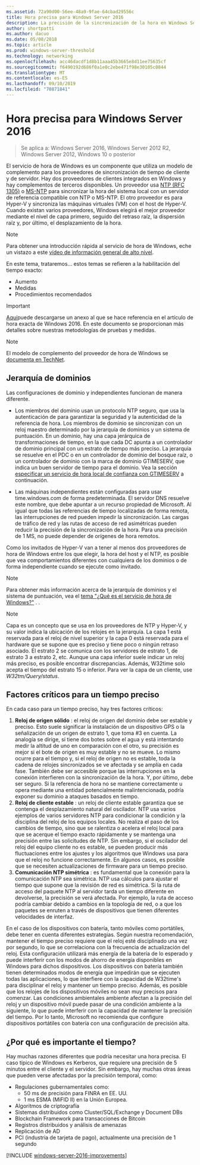 ```yaml
---
ms.assetid: 72a90d00-56ee-48a9-9fae-64cbad29556c
title: Hora precisa para Windows Server 2016
description: La precisión de la sincronización de la hora en Windows Server 2016 se ha mejorado considerablemente, al tiempo que se mantiene la compatibilidad con NTP totalmente atrás con versiones anteriores de Windows.
author: shortpatti
ms.author: dacuo
ms.date: 05/08/2018
ms.topic: article
ms.prod: windows-server-threshold
ms.technology: networking
ms.openlocfilehash: acc46dacdf1d8b11aaa45b3665e8d11ee75635cf
ms.sourcegitcommit: f6490192d686f0a1e0c2ebe471f98e30105c0844
ms.translationtype: MT
ms.contentlocale: es-ES
ms.lasthandoff: 09/10/2019
ms.locfileid: "70871841"
---
```

# <a name="accurate-time-for-windows-server-2016"></a>Hora precisa para Windows Server 2016

>Se aplica a: Windows Server 2016, Windows Server 2012 R2, Windows Server 2012, Windows 10 o posterior

El servicio de hora de Windows es un componente que utiliza un modelo de complemento para los proveedores de sincronización de tiempo de cliente y de servidor.  Hay dos proveedores de clientes integrados en Windows y hay complementos de terceros disponibles. Un proveedor usa [NTP (RFC 1305)](https://tools.ietf.org/html/rfc1305) o [MS-NTP](https://msdn.microsoft.com/library/cc246877.aspx) para sincronizar la hora del sistema local con un servidor de referencia compatible con NTP o MS-NTP. El otro proveedor es para Hyper-V y sincroniza las máquinas virtuales (VM) con el host de Hyper-V.  Cuando existan varios proveedores, Windows elegirá el mejor proveedor mediante el nivel de capa primero, seguido del retraso raíz, la dispersión raíz y, por último, el desplazamiento de la hora.

> [!NOTE]
> Para obtener una introducción rápida al servicio de hora de Windows, eche un vistazo a este [vídeo de información general de alto nivel](https://aka.ms/WS2016TimeVideo).

En este tema, trataremos... estos temas se refieren a la habilitación del tiempo exacto: 

- Aumento
- Medidas
- Procedimientos recomendados

> [!IMPORTANT]
> [Aquí](https://windocs.blob.core.windows.net/windocs/WindowsTimeSyncAccuracy_Addendum.pdf)puede descargarse un anexo al que se hace referencia en el artículo de hora exacta de Windows 2016.  En este documento se proporcionan más detalles sobre nuestras metodologías de pruebas y medidas.

> [!NOTE] 
> El modelo de complemento del proveedor de hora de Windows se [documenta en TechNet](https://msdn.microsoft.com/library/windows/desktop/ms725475%28v=vs.85%29.aspx).

## <a name="domain-hierarchy"></a>Jerarquía de dominios
Las configuraciones de dominio y independientes funcionan de manera diferente.

- Los miembros del dominio usan un protocolo NTP seguro, que usa la autenticación de para garantizar la seguridad y la autenticidad de la referencia de hora.  Los miembros de dominio se sincronizan con un reloj maestro determinado por la jerarquía de dominios y un sistema de puntuación.  En un dominio, hay una capa jerárquica de transformaciones de tiempo, en la que cada DC apunta a un controlador de dominio principal con un estrato de tiempo más preciso.  La jerarquía se resuelve en el PDC o en un controlador de dominio del bosque raíz, o un controlador de dominio con la marca de dominio GTIMESERV, que indica un buen servidor de tiempo para el dominio.  Vea la sección [especificar un servicio de hora local de confianza con GTIMESERV](#GTIMESERV) a continuación.

- Las máquinas independientes están configuradas para usar time.windows.com de forma predeterminada.  El servidor DNS resuelve este nombre, que debe apuntar a un recurso propiedad de Microsoft.  Al igual que todas las referencias de tiempo localizadas de forma remota, las interrupciones de red pueden impedir la sincronización.  Las cargas de tráfico de red y las rutas de acceso de red asimétricas pueden reducir la precisión de la sincronización de la hora.  Para una precisión de 1 MS, no puede depender de orígenes de hora remotos.

Como los invitados de Hyper-V van a tener al menos dos proveedores de hora de Windows entre los que elegir, la hora del host y el NTP, es posible que vea comportamientos diferentes con cualquiera de los dominios o de forma independiente cuando se ejecute como invitado.

> [!NOTE] 
> Para obtener más información acerca de la jerarquía de dominios y el sistema de puntuación, vea el [tema "¿Qué es el servicio de hora de Windows?"](https://blogs.msdn.microsoft.com/w32time/2007/07/07/what-is-windows-time-service/) . .

> [!NOTE]
> Capa es un concepto que se usa en los proveedores de NTP y Hyper-V, y su valor indica la ubicación de los relojes en la jerarquía.  La capa 1 está reservada para el reloj de nivel superior y la capa 0 está reservada para el hardware que se supone que es preciso y tiene poco o ningún retraso asociado.  El estrato 2 se comunica con los servidores de estrato 1, de estrato 3 a estrato 2, etc.  Aunque una capa inferior suele indicar un reloj más preciso, es posible encontrar discrepancias.  Además, W32time solo acepta el tiempo del estrato 15 o inferior.  Para ver la capa de un cliente, use *W32tm/Query/status*.

## <a name="critical-factors-for-accurate-time"></a>Factores críticos para un tiempo preciso
En cada caso para un tiempo preciso, hay tres factores críticos:

1. **Reloj de origen sólido** : el reloj de origen del dominio debe ser estable y preciso. Esto suele significar la instalación de un dispositivo GPS o la señalización de un origen de estrato 1, que toma #3 en cuenta. La analogía se dirige, si tiene dos botes sobre el agua y está intentando medir la altitud de uno en comparación con el otro, su precisión es mejor si el bote de origen es muy estable y no se mueve. Lo mismo ocurre para el tiempo y, si el reloj de origen no es estable, toda la cadena de relojes sincronizados se ve afectada y se amplía en cada fase. También debe ser accesible porque las interrupciones en la conexión interfieren con la sincronización de la hora. Y, por último, debe ser seguro. Si la referencia de hora no se mantiene correctamente u opera mediante una entidad potencialmente malintencionada, podría exponer su dominio a ataques basados en tiempo.
2. **Reloj de cliente estable** : un reloj de cliente estable garantiza que se contenga el desplazamiento natural del oscilador.  NTP usa varios ejemplos de varios servidores NTP para condicionar la condición y la disciplina del reloj de los equipos locales.  No realiza el paso de los cambios de tiempo, sino que se ralentiza o acelera el reloj local para que se acerque el tiempo exacto rápidamente y se mantenga una precisión entre las solicitudes de NTP.  Sin embargo, si el oscilador del reloj del equipo cliente no es estable, se pueden producir más fluctuaciones entre los ajustes y los algoritmos que Windows usa para que el reloj no funcione correctamente.  En algunos casos, es posible que se necesiten actualizaciones de firmware para un tiempo preciso.
3. **Comunicación NTP simétrica** : es fundamental que la conexión para la comunicación NTP sea simétrica.  NTP usa cálculos para ajustar el tiempo que supone que la revisión de red es simétrica.  Si la ruta de acceso del paquete NTP al servidor tarda un tiempo diferente en devolverse, la precisión se verá afectada.  Por ejemplo, la ruta de acceso podría cambiar debido a cambios en la topología de red, o a que los paquetes se enruten a través de dispositivos que tienen diferentes velocidades de interfaz.

En el caso de los dispositivos con batería, tanto móviles como portátiles, debe tener en cuenta diferentes estrategias.  Según nuestra recomendación, mantener el tiempo preciso requiere que el reloj esté disciplinado una vez por segundo, lo que se correlaciona con la frecuencia de actualización del reloj. Esta configuración utilizará más energía de la batería de lo esperado y puede interferir con los modos de ahorro de energía disponibles en Windows para dichos dispositivos. Los dispositivos con batería también tienen determinados modos de energía que impedirán que se ejecuten todas las aplicaciones, lo que interfiere con la capacidad de W32time's para disciplinar el reloj y mantener un tiempo preciso. Además, es posible que los relojes de los dispositivos móviles no sean muy precisos para comenzar.  Las condiciones ambientales ambiente afectan a la precisión del reloj y un dispositivo móvil puede pasar de una condición ambiente a la siguiente, lo que puede interferir con la capacidad de mantener la precisión del tiempo.  Por lo tanto, Microsoft no recomienda que configure dispositivos portátiles con batería con una configuración de precisión alta. 

## <a name="why-is-time-important"></a>¿Por qué es importante el tiempo?  
Hay muchas razones diferentes que podría necesitar una hora precisa.  El caso típico de Windows es Kerberos, que requiere una precisión de 5 minutos entre el cliente y el servidor.  Sin embargo, hay muchas otras áreas que pueden verse afectadas por la precisión temporal, como:


- Regulaciones gubernamentales como:
    - 50 ms de precisión para FINRA en EE. UU.
    - 1 ms ESMA (MiFID II) en la Unión Europea.
- Algoritmos de criptografía
- Sistemas distribuidos como Cluster/SQL/Exchange y Document DBs
- Blockchain Framework para transacciones de Bitcoin
- Registros distribuidos y análisis de amenazas 
- Replicación de AD
- PCI (industria de tarjeta de pago), actualmente una precisión de 1 segundo



[!INCLUDE [windows-server-2016-improvements](windows-server-2016-improvements.md)]

